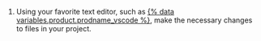 1. Using your favorite text editor, such as [{% data variables.product.prodname_vscode %}](https://code.visualstudio.com/), make the necessary changes to files in your project.
